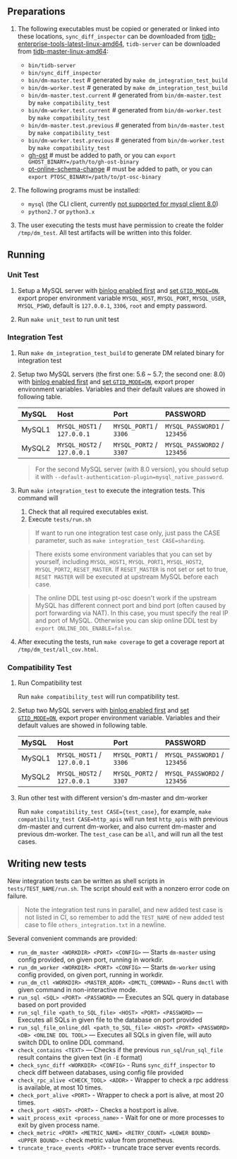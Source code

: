 
## Preparations

1. The following executables must be copied or generated or linked into these locations, `sync_diff_inspector` can be downloaded from [tidb-enterprise-tools-latest-linux-amd64](http://download.pingcap.org/tidb-enterprise-tools-latest-linux-amd64.tar.gz), `tidb-server` can be downloaded from [tidb-master-linux-amd64](https://download.pingcap.org/tidb-master-linux-amd64.tar.gz):

    * `bin/tidb-server`
    * `bin/sync_diff_inspector`
    * `bin/dm-master.test` # generated by `make dm_integration_test_build`
    * `bin/dm-worker.test` # generated by `make dm_integration_test_build`
    * `bin/dm-master.test.current` # generated from `bin/dm-master.test` by `make compatibility_test`
    * `bin/dm-worker.test.current` # generated from `bin/dm-worker.test` by `make compatibility_test`
    * `bin/dm-master.test.previous` # generated from `bin/dm-master.test` by `make compatibility_test`
    * `bin/dm-worker.test.previous` # generated from `bin/dm-worker.test` by `make compatibility_test`
    * [gh-ost](https://github.com/github/gh-ost) # must be added to path, or you can `export GHOST_BINARY=/path/to/gh-ost-binary`
    * [pt-online-schema-change](https://www.percona.com/doc/percona-toolkit/LATEST/pt-online-schema-change.html) # must be added to path, or you can `export PTOSC_BINARY=/path/to/pt-osc-binary`

2. The following programs must be installed:

    * `mysql` (the CLI client, currently [not supported for mysql client 8.0](https://github.com/pingcap/tidb/issues/14021))
    * `python2.7` or `python3.x`

3. The user executing the tests must have permission to create the folder `/tmp/dm_test`. All test artifacts will be written into this folder.

## Running

### Unit Test

1. Setup a MySQL server with [binlog enabled first](https://dev.mysql.com/doc/refman/5.7/en/replication-howto-masterbaseconfig.html) and [set `GTID_MODE=ON`](https://dev.mysql.com/doc/refman/5.7/en/replication-mode-change-online-enable-gtids.html), export proper environment variable `MYSQL_HOST`, `MYSQL_PORT`, `MYSQL_USER`, `MYSQL_PSWD`, default is `127.0.0.1`, `3306`, `root` and empty password.

2. Run `make unit_test` to run unit test

### Integration Test

1. Run `make dm_integration_test_build` to generate DM related binary for integration test

2. Setup two MySQL servers (the first one: 5.6 ~ 5.7; the second one: 8.0) with [binlog enabled first](https://dev.mysql.com/doc/refman/5.7/en/replication-howto-masterbaseconfig.html) and [set `GTID_MODE=ON`](https://dev.mysql.com/doc/refman/5.7/en/replication-mode-change-online-enable-gtids.html), export proper environment variables. Variables and their default values are showed in following table.

    | MySQL | Host | Port| PASSWORD |
    | :------------ | :---------- | :------ | :---- |
    | MySQL1 | `MYSQL_HOST1` / `127.0.0.1` | `MYSQL_PORT1` / `3306` | `MYSQL_PASSWORD1` / `123456` |
    | MySQL2 | `MYSQL_HOST2` / `127.0.0.1` | `MYSQL_PORT2` / `3307` | `MYSQL_PASSWORD2` / `123456` |

    > For the second MySQL server (with 8.0 version), you should setup it with `--default-authentication-plugin=mysql_native_password`.

3. Run `make integration_test` to execute the integration tests. This command will

    1. Check that all required executables exist.
    2. Execute `tests/run.sh`

    > If want to run one integration test case only, just pass the CASE parameter, such as `make integration_test CASE=sharding`.

    > There exists some environment variables that you can set by yourself, including `MYSQL_HOST1`, `MYSQL_PORT1`, `MYSQL_HOST2`, `MYSQL_PORT2`, `RESET_MASTER`. If `RESET_MASTER` is not set or set to true, `RESET MASTER` will be executed at upstream MySQL before each case.

    > The online DDL test using pt-osc doesn't work if the upstream MySQL has different connect port and bind port (often caused by port forwarding via NAT). In this case, you must specify the real IP and port of MySQL. Otherwise you can skip online DDL test by `export ONLINE_DDL_ENABLE=false`.

4. After executing the tests, run `make coverage` to get a coverage report at `/tmp/dm_test/all_cov.html`.

### Compatibility Test

1. Run Compatibility test

    Run `make compatibility_test` will run compatibility test.

2. Setup two MySQL servers with [binlog enabled first](https://dev.mysql.com/doc/refman/5.7/en/replication-howto-masterbaseconfig.html) and [set `GTID_MODE=ON`](https://dev.mysql.com/doc/refman/5.7/en/replication-mode-change-online-enable-gtids.html), export proper environment variable. Variables and their default values are showed in following table.

    | MySQL | Host | Port| PASSWORD |
    | :------------ | :---------- | :------ | :---- |
    | MySQL1 | `MYSQL_HOST1` / `127.0.0.1` | `MYSQL_PORT1` / `3306` | `MYSQL_PASSWORD1` / `123456` |
    | MySQL2 | `MYSQL_HOST2` / `127.0.0.1` | `MYSQL_PORT2` / `3307` | `MYSQL_PASSWORD2` / `123456` |

3. Run other test with different version's dm-master and dm-worker

   Run `make compatibility_test CASE={test_case}`, for example, `make compatibility_test CASE=http_apis` will run test `http_apis` with previous dm-master and current dm-worker, and also current dm-master and previous dm-worker. The `test_case` can be `all`, and will run all the test cases.

## Writing new tests

New integration tests can be written as shell scripts in `tests/TEST_NAME/run.sh`. The script should exit with a nonzero error code on failure.

> Note the integration test runs in parallel, and new added test case is not listed in CI, so remember to add the `TEST_NAME` of new added test case to file `others_integration.txt` in a newline.

Several convenient commands are provided:

* `run_dm_master <WORKDIR> <PORT> <CONFIG>` — Starts `dm-master` using config provided, on given port, running in workdir.
* `run_dm_worker <WORKDIR> <PORT> <CONFIG>` — Starts `dm-worker` using config provided, on given port, running in workdir.
* `run_dm_ctl <WORKDIR> <MASTER_ADDR> <DMCTL_COMMAND>` - Runs `dmctl` with given command in non-interactive mode.
* `run_sql <SQL> <PORT> <PASSWORD>` — Executes an SQL query in database based on port provided
* `run_sql_file <path_to_SQL_file> <HOST> <PORT> <PASSWORD>` — Executes all SQLs in given file to the database on port provided
* `run_sql_file_online_ddl <path_to_SQL_file> <HOST> <PORT> <PASSWORD> <DB> <ONLINE DDL TOOL>` — Executes all SQLs in given file, will auto switch DDL to online DDL command.
* `check_contains <TEXT>` — Checks if the previous `run_sql`/`run_sql_file` result contains the given text (in `-E` format)
* `check_sync_diff <WORKDIR> <CONFIG>` - Runs `sync_diff_inspector` to check diff between databases, using config file provided
* `check_rpc_alive <CHECK_TOOL> <ADDR>` - Wrapper to check a rpc address is available, at most 10 times.
* `check_port_alive <PORT>` - Wrapper to check a port is alive, at most 20 times.
* `check_port <HOST> <PORT>` - Checks a host:port is alive.
* `wait_process_exit <process_name>` - Wait for one or more processes to exit by given process name.
* `check_metric <PORT> <METRIC_NAME> <RETRY_COUNT> <LOWER BOUND> <UPPER BOUND>` - check metric value from prometheus.
* `truncate_trace_events <PORT>` - truncate trace server events records.

